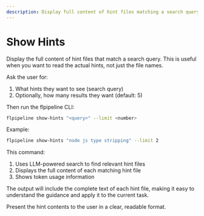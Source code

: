 ```yaml
---
description: Display full content of hint files matching a search query
---
```


# Show Hints

Display the full content of hint files that match a search query. This is useful when you want to read the actual hints, not just the file names.

Ask the user for:
1. What hints they want to see (search query)
2. Optionally, how many results they want (default: 5)

Then run the flpipeline CLI:

```bash
flpipeline show-hints "<query>" --limit <number>
```

Example:
```bash
flpipeline show-hints "node js type stripping" --limit 2
```

This command:
1. Uses LLM-powered search to find relevant hint files
2. Displays the full content of each matching hint file
3. Shows token usage information

The output will include the complete text of each hint file, making it easy to understand the guidance and apply it to the current task.

Present the hint contents to the user in a clear, readable format.

